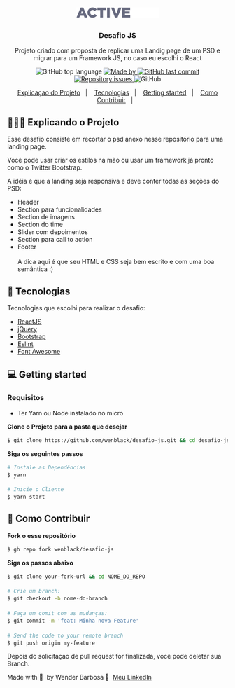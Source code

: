 <h1 align="center">
	<img alt="Logo" src="https://github.com/wenblack/desafio-js/blob/master/public/images/logo.png" />
</h1>

<h3 align="center">
  Desafio JS
</h3>

<p align="center">Projeto criado com proposta de replicar uma Landig page de um PSD e migrar para um Framework JS, no caso eu escolhi o React</p>

<p align="center">
  <img alt="GitHub top language" src="https://img.shields.io/github/languages/top/wenblack/desafio-js">

  <a href="https://www.linkedin.com/in/wender-jose-santos-4b1473217/">
    <img alt="Made by" src="https://img.shields.io/badge/made%20by-Wender%20Barbosa-gree">
  </a>
   
  <a href="https://github.com/wenblack/desafio-js/">
    <img alt="GitHub last commit" src="https://img.shields.io/github/last-commit/wenblack/desafio-js">
  </a>
  
  <a href="https://github.com/wenblack/desafio-js/issues">
    <img alt="Repository issues" src="https://img.shields.io/github/issues/wenblack/desafio-js">
  </a>
  
  <img alt="GitHub" src="https://img.shields.io/github/license/wenblack/desafio-js">
</p>

<p align="center">
  <a href="#-explicando-o-projeto">Explicaçao do Projeto</a>&nbsp;&nbsp;&nbsp;|&nbsp;&nbsp;&nbsp;
  <a href="#-tecnologias">Tecnologias</a>&nbsp;&nbsp;&nbsp;|&nbsp;&nbsp;&nbsp;
  <a href="#-getting-started">Getting started</a>&nbsp;&nbsp;&nbsp;|&nbsp;&nbsp;&nbsp;
  <a href="#-como-contribuir">Como Contribuir</a>&nbsp;&nbsp;&nbsp;|&nbsp;&nbsp;&nbsp;
</p>

## 👨🏻‍💻 Explicando o Projeto

Esse desafio consiste em recortar o psd anexo nesse repositório para uma landing page.

Você pode usar criar os estilos na mão ou usar um framework já pronto como o Twitter Bootstrap.

A idéia é que a landing seja responsiva e deve conter todas as seções do PSD:

- Header<br>
- Section para funcionalidades<br>
- Section de imagens<br>
- Section do time<br>
- Slider com depoimentos<br>
- Section para call to action<br>
- Footer<br><br>
A dica aqui é que seu HTML e CSS seja bem escrito e com uma boa semântica :)<br>

## 🚀 Tecnologias

Tecnologias que escolhi para realizar o desafio:

- [ReactJS](https://reactjs.org/)
- [jQuery](https://jquery.com/)
- [Bootstrap](https://getbootstrap.com/)
- [Eslint](https://eslint.org/)
- [Font Awesome](https://fontawesome.com/)

## 💻 Getting started

### Requisitos

- Ter Yarn ou Node instalado no micro

**Clone o Projeto para a pasta que desejar**

```bash
$ git clone https://github.com/wenblack/desafio-js.git && cd desafio-js
```

**Siga os seguintes passos**

```bash
# Instale as Dependências
$ yarn

# Inicie o Cliente
$ yarn start
```

## 🤔 Como Contribuir

**Fork o esse repositório**

```bash
$ gh repo fork wenblack/desafio-js
```

**Siga os passos abaixo**

```bash
$ git clone your-fork-url && cd NOME_DO_REPO

# Crie um branch:
$ git checkout -b nome-do-branch

# Faça um comit com as mudanças:
$ git commit -m 'feat: Minha nova Feature'

# Send the code to your remote branch
$ git push origin my-feature
```
Depois do solicitaçao de pull request for finalizada, você pode deletar sua Branch.


Made with 💜 &nbsp;by Wender Barbosa 👋 &nbsp;[Meu LinkedIn](https://www.linkedin.com/in/wender-jose-santos-4b1473217/)
